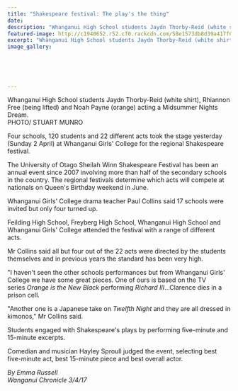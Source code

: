 ```yaml
---
title: "Shakespeare festival: The play's the thing"
date: 
description: "Whanganui High School students Jaydn Thorby-Reid (white shirt), Rhiannon Free (being lifted) and Noah Payne (orange) acting a Midsummer Nights Dream..."
featured-image: http://c1940652.r52.cf0.rackcdn.com/58e1573db8d39a417f000456/regional-Shakespeare-festival-March-2017.jpg
excerpt: "Whanganui High School students Jaydn Thorby-Reid (white shirt), Rhiannon Free (being lifted) and Noah Payne (orange) acting a Midsummer Nights Dream."
image_gallery:
    
    
    
    
    
---
```


<p><span>Whanganui High School students Jaydn Thorby-Reid (white shirt), Rhiannon Free (being lifted) and Noah Payne (orange) acting a Midsummer Nights Dream. <br />PHOTO/ STUART MUNRO</span></p>
<p>Four schools, 120 students and 22 different acts took the stage yesterday (Sunday 2 April) at Whanganui Girls' College for the regional Shakespeare festival.</p>
<p>The University of Otago Sheilah Winn Shakespeare Festival has been an annual event since 2007 involving more than half of the secondary schools in the country. The regional festivals determine which acts will compete at nationals on Queen's Birthday weekend in June.</p>
<p>Whanganui Girls' College drama teacher Paul Collins said 17 schools were invited but only four turned up.</p>
<p>Feilding High School, Freyberg High School, Whanganui High School and Whanganui Girls' College attended the festival with a range of different acts.</p>
<p>Mr Collins said all but four out of the 22 acts were directed by the students themselves and in previous years the standard has been very high.</p>
<p>"I haven't seen the other schools performances but from Whanganui Girls' College we have some great pieces. One of ours is based on the TV series&nbsp;<em>Orange is the New Black</em>&nbsp;performing&nbsp;<em>Richard III</em>...Clarence dies in a prison cell.</p>
<p>"Another one is a Japanese take on&nbsp;<em>Twelfth Night</em>&nbsp;and they are all dressed in kimonos," Mr Collins said.</p>
<p>Students engaged with Shakespeare's plays by performing five-minute and 15-minute excerpts.</p>
<p>Comedian and musician Hayley Sproull judged the event, selecting best five-minute act, best 15-minute piece and best overall actor.</p>
<div class="detailsLarge articleEmailLink">
<p class="writtenBy"><em>By Emma Russell</em><br /><em>Wanganui Chronicle 3/4/17&nbsp;</em></p>
</div>

